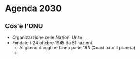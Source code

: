 # Agenda 2030

## Cos'è l'ONU
- Organizzazione delle Nazioni Unite
- Fondate il 24 ottobre 1945 da 51 nazioni
	- Al giorno d'oggi ne fanno parte 193 (Quasi tutto il pianeta)
	- 
<!--stackedit_data:
eyJoaXN0b3J5IjpbLTE0MDQzMjcwNzhdfQ==
-->